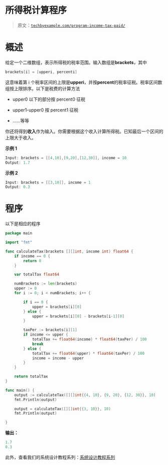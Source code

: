 # 所得税计算程序

> 原文：[`techbyexample.com/program-income-tax-paid/`](https://techbyexample.com/program-income-tax-paid/)

# **概述**

给定一个二维数组，表示所得税的税率范围。输入数组是**brackets**，其中

```go
brackets[i] = [upperi, percenti]
```

这意味着第 i 个税率区间的上限是**upperi**，并按**percent**的税率征税。税率区间数组按上限排序。以下是税费的计算方法

+   upper0 以下的部分按 percent0 征税

+   upper1-upper0 按 percent1 征税

+   ……等等

你还将得到**收入**作为输入。你需要根据这个收入计算所得税。已知最后一个区间的上限大于收入。

**示例 1**

```go
Input: brackets = [[4,10],[9,20],[12,30]], income = 10
Output: 1.7
```

**示例 2**

```go
Input: brackets = [[3,10]], income = 1
Output: 0.3
```

# **程序**

以下是相应的程序

```go
package main

import "fmt"

func calculateTax(brackets [][]int, income int) float64 {
	if income == 0 {
		return 0
	}

	var totalTax float64

	numBrackets := len(brackets)
	upper := 0
	for i := 0; i < numBrackets; i++ {

		if i == 0 {
			upper = brackets[i][0]
		} else {
			upper = brackets[i][0] - brackets[i-1][0]
		}

		taxPer := brackets[i][1]
		if income <= upper {
			totalTax += float64(income) * float64(taxPer) / 100
			break
		} else {
			totalTax += float64(upper) * float64(taxPer) / 100
			income = income - upper
		}
	}

	return totalTax
}

func main() {
	output := calculateTax([][]int{{4, 10}, {9, 20}, {12, 30}}, 10)
	fmt.Println(output)

	output = calculateTax([][]int{{3, 10}}, 10)
	fmt.Println(output)

}
```

**输出：**

```go
1.7
0.3
```

此外，查看我们的系统设计教程系列：[系统设计教程系列](https://techbyexample.com/system-design-questions/)
